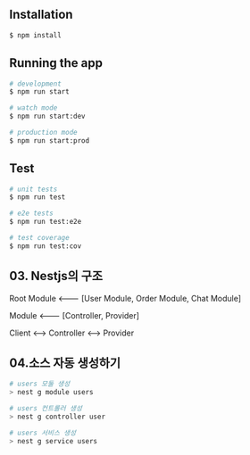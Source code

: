 ## Installation

```bash
$ npm install
```

## Running the app

```bash
# development
$ npm run start

# watch mode
$ npm run start:dev

# production mode
$ npm run start:prod
```

## Test

```bash
# unit tests
$ npm run test

# e2e tests
$ npm run test:e2e

# test coverage
$ npm run test:cov
```

## 03. Nestjs의 구조

Root Module  <--- [User Module, Order Module, Chat Module]

Module       <--- [Controller, Provider]

Client       <--> Controller <--> Provider

## 04.소스 자동 생성하기

```bash
# users 모둘 생성
> nest g module users

# users 컨트롤러 생성
> nest g controller user

# users 서비스 생성
> nest g service users
```